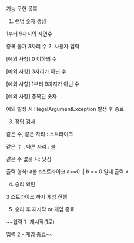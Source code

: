 기능 구현 목록

1. 랜덤 숫자 생성

1부터 9까지의 자연수

중복 불가 3자리 수
2. 사용자 입력

[예외 사항] 0 이하의 수

[예외 사항] 3자리가 아닌 수

[예외 사항] 1부터 9까지가 아닌 수

[예외 사항] 중복된 숫자

예외 발생 시 IllegalArgumentException 발생 후 종료

3. 정답 검사

같은 수, 같은 자리 : 스트라이크

같은 수 , 다른 자리 : 볼

같은 수 없을 시: 낫싱

출력 형식: a볼 b스트라이크 a==0 || b == 0 일때 출력 x

4. 승리 확인

3 스트라이크 까지 게임 진행

5. 승리 후 재시작 or 게임 종료

~~입력 1- 재시작(1로)
 
입력 2 - 게임 종료~~